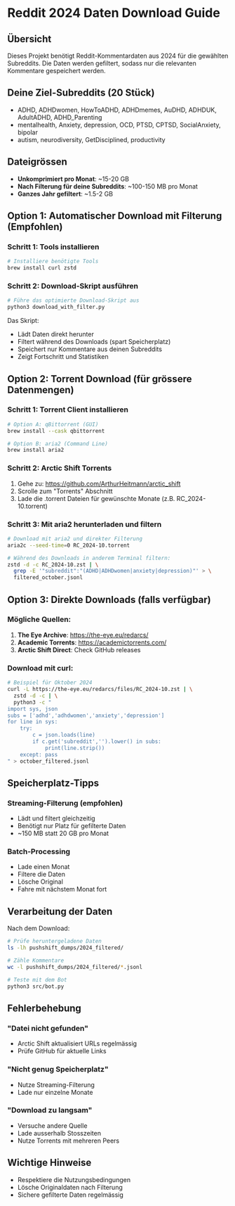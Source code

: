 # Reddit 2024 Daten Download Guide

## Übersicht
Dieses Projekt benötigt Reddit-Kommentardaten aus 2024 für die gewählten Subreddits. Die Daten werden gefiltert, sodass nur die relevanten Kommentare gespeichert werden.

## Deine Ziel-Subreddits (20 Stück)
- ADHD, ADHDwomen, HowToADHD, ADHDmemes, AuDHD, ADHDUK, AdultADHD, ADHD_Parenting
- mentalhealth, Anxiety, depression, OCD, PTSD, CPTSD, SocialAnxiety, bipolar
- autism, neurodiversity, GetDisciplined, productivity

## Dateigrössen
- **Unkomprimiert pro Monat**: ~15-20 GB
- **Nach Filterung für deine Subreddits**: ~100-150 MB pro Monat
- **Ganzes Jahr gefiltert**: ~1.5-2 GB

## Option 1: Automatischer Download mit Filterung (Empfohlen)

### Schritt 1: Tools installieren
```bash
# Installiere benötigte Tools
brew install curl zstd
```

### Schritt 2: Download-Skript ausführen
```bash
# Führe das optimierte Download-Skript aus
python3 download_with_filter.py
```

Das Skript:
- Lädt Daten direkt herunter
- Filtert während des Downloads (spart Speicherplatz)
- Speichert nur Kommentare aus deinen Subreddits
- Zeigt Fortschritt und Statistiken

## Option 2: Torrent Download (für grössere Datenmengen)

### Schritt 1: Torrent Client installieren
```bash
# Option A: qBittorrent (GUI)
brew install --cask qbittorrent

# Option B: aria2 (Command Line)
brew install aria2
```

### Schritt 2: Arctic Shift Torrents
1. Gehe zu: https://github.com/ArthurHeitmann/arctic_shift
2. Scrolle zum "Torrents" Abschnitt
3. Lade die .torrent Dateien für gewünschte Monate (z.B. RC_2024-10.torrent)

### Schritt 3: Mit aria2 herunterladen und filtern
```bash
# Download mit aria2 und direkter Filterung
aria2c --seed-time=0 RC_2024-10.torrent

# Während des Downloads in anderem Terminal filtern:
zstd -d -c RC_2024-10.zst | \
  grep -E '"subreddit":"(ADHD|ADHDwomen|anxiety|depression)"' > \
  filtered_october.jsonl
```

## Option 3: Direkte Downloads (falls verfügbar)

### Mögliche Quellen:
1. **The Eye Archive**: https://the-eye.eu/redarcs/
2. **Academic Torrents**: https://academictorrents.com/
3. **Arctic Shift Direct**: Check GitHub releases

### Download mit curl:
```bash
# Beispiel für Oktober 2024
curl -L https://the-eye.eu/redarcs/files/RC_2024-10.zst | \
  zstd -d -c | \
  python3 -c "
import sys, json
subs = ['adhd','adhdwomen','anxiety','depression']
for line in sys:
    try:
        c = json.loads(line)
        if c.get('subreddit','').lower() in subs:
            print(line.strip())
    except: pass
" > october_filtered.jsonl
```

## Speicherplatz-Tipps

### Streaming-Filterung (empfohlen)
- Lädt und filtert gleichzeitig
- Benötigt nur Platz für gefilterte Daten
- ~150 MB statt 20 GB pro Monat

### Batch-Processing
- Lade einen Monat
- Filtere die Daten
- Lösche Original
- Fahre mit nächstem Monat fort

## Verarbeitung der Daten

Nach dem Download:
```bash
# Prüfe heruntergeladene Daten
ls -lh pushshift_dumps/2024_filtered/

# Zähle Kommentare
wc -l pushshift_dumps/2024_filtered/*.jsonl

# Teste mit dem Bot
python3 src/bot.py
```

## Fehlerbehebung

### "Datei nicht gefunden"
- Arctic Shift aktualisiert URLs regelmässig
- Prüfe GitHub für aktuelle Links

### "Nicht genug Speicherplatz"
- Nutze Streaming-Filterung
- Lade nur einzelne Monate

### "Download zu langsam"
- Versuche andere Quelle
- Lade ausserhalb Stosszeiten
- Nutze Torrents mit mehreren Peers

## Wichtige Hinweise
- Respektiere die Nutzungsbedingungen
- Lösche Originaldaten nach Filterung
- Sichere gefilterte Daten regelmässig